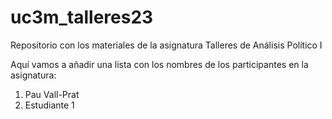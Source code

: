 # uc3m_talleres23
Repositorio con los materiales de la asignatura Talleres de Análisis Político I

Aquí vamos a añadir una lista con los nombres de los participantes en la asignatura:

1. Pau Vall-Prat
2. Estudiante 1
